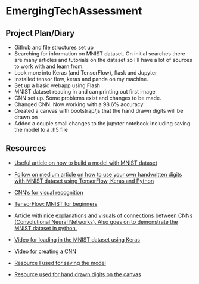 # EmergingTechAssessment

## Project Plan/Diary
* Github and file structures set up <br />
* Searching for information on MNIST dataset. On initial searches there are many articles and tutorials on the dataset so I’ll have a lot of sources to work with and learn from. <br />
* Look more into Keras (and TensorFlow), flask and Jupyter <br />
* Installed tensor flow, keras and panda on my machine. <br />
* Set up a basic webapp using Flash <br />
* MNIST dataset reading in and can printing out first image <br />
* CNN set up. Some problems exist and changes to be made. <br />
* Changed CNN. Now working with a 98.6% accuracy <br />
* Created a canvas with bootstrap/js that the hand drawn digits will be drawn on <br />
* Added a couple small changes to the jupyter notebook including saving the model to a .h5 file <br />

## Resources 
* [Useful article on how to build a model with MNIST dataset](https://medium.com/coinmonks/handwritten-digit-prediction-using-convolutional-neural-networks-in-tensorflow-with-keras-and-live-5ebddf46dc8)

* [Follow on medium article on how to use your own handwritten digits with MNIST dataset using TensorFlow, Keras and Python](https://medium.com/@ashok.tankala/build-the-mnist-model-with-your-own-handwritten-digits-using-tensorflow-keras-and-python-f8ec9f871fd3)

* [CNN’s for visual recognition](http://cs231n.github.io/convolutional-networks/)

* [TensorFlow: MNIST for beginners](https://www.katacoda.com/basiafusinska/courses/tensorflow-getting-started/tensorflow-mnist-beginner)

* [Article with nice explanations and visuals of connections between CNNs (Convolutional Neural Networks).
Also goes on to demonstrate the MNIST dataset in python.](https://towardsdatascience.com/image-classification-in-10-minutes-with-mnist-dataset-54c35b77a38d)

* [Video for loading in the MNIST dataset using Keras](https://www.youtube.com/watch?v=sPm-fNL95Us)

* [Video for creating a CNN](https://www.youtube.com/watch?v=ZYK-nKizpeU&t=226s)

* [Resource I used for saving the model](https://www.tensorflow.org/guide/keras/save_and_serialize)

* [Resource used for hand drawn digits on the canvas](https://github.com/bencentra/canvas/tree/master/signature)
